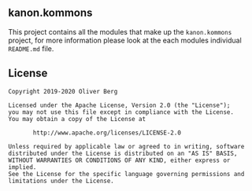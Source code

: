 ## kanon.kommons

This project contains all the modules that make up the `kanon.kommons` project, for more information please look at the each modules individual `README.md` file.

## License

````
Copyright 2019-2020 Oliver Berg

Licensed under the Apache License, Version 2.0 (the "License");
you may not use this file except in compliance with the License.
You may obtain a copy of the License at

       http://www.apache.org/licenses/LICENSE-2.0

Unless required by applicable law or agreed to in writing, software
distributed under the License is distributed on an "AS IS" BASIS,
WITHOUT WARRANTIES OR CONDITIONS OF ANY KIND, either express or implied.
See the License for the specific language governing permissions and
limitations under the License.
````